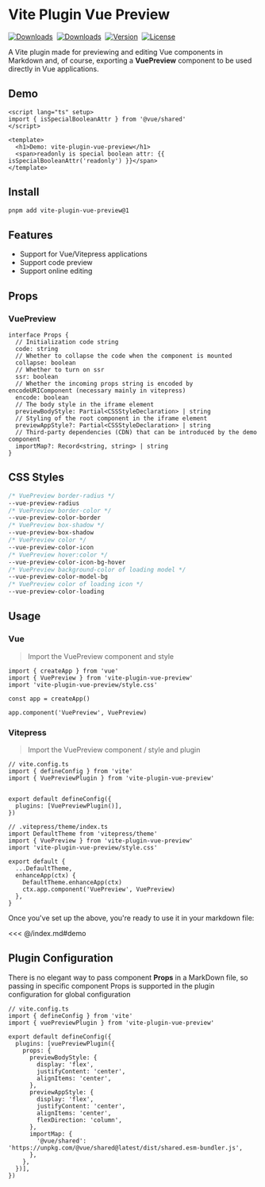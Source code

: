 # Vite Plugin Vue Preview

<p style="display: flex; align-items: center; gap: 8px;">
  <a href="https://github.com/liting-yes/vite-plugin-vue-preview"><img src="https://img.shields.io/github/stars/liting-yes/vite-plugin-vue-preview" alt="Downloads"></a>
  <a href="https://www.npmjs.com/package/vite-plugin-vue-preview"><img src="https://img.shields.io/npm/dm/vite-plugin-vue-preview" alt="Downloads"></a>
  <a href="https://www.npmjs.com/package/vite-plugin-vue-preview"><img src="https://img.shields.io/npm/v/vite-plugin-vue-preview" alt="Version"></a>
  <a href="https://www.npmjs.com/package/vite-plugin-vue-preview"><img src="https://img.shields.io/npm/l/vite-plugin-vue-preview" alt="License"></a>
</p>

A Vite plugin made for previewing and editing Vue components in Markdown and, of course, exporting a **VuePreview** component to be used directly in Vue applications.

## Demo

<!-- #region demo -->
```vue preview
<script lang="ts" setup>
import { isSpecialBooleanAttr } from '@vue/shared'
</script>

<template>
  <h1>Demo: vite-plugin-vue-preview</h1>
  <span>readonly is special boolean attr: {{ isSpecialBooleanAttr('readonly') }}</span>
</template>
```
<!-- #endregion demo -->

## Install

```bash
pnpm add vite-plugin-vue-preview@1
```

## Features

- Support for Vue/Vitepress applications
- Support code preview
- Support online editing

## Props

### VuePreview

```TS
interface Props {
  // Initialization code string
  code: string
  // Whether to collapse the code when the component is mounted
  collapse: boolean
  // Whether to turn on ssr
  ssr: boolean
  // Whether the incoming props string is encoded by encodeURIComponent (necessary mainly in vitepress)
  encode: boolean
  // The body style in the iframe element
  previewBodyStyle: Partial<CSSStyleDeclaration> | string
  // Styling of the root component in the iframe element
  previewAppStyle?: Partial<CSSStyleDeclaration> | string
  // Third-party dependencies (CDN) that can be introduced by the demo component
  importMap?: Record<string, string> | string
}
```

## CSS Styles

```CSS
/* VuePreview border-radius */
--vue-preview-radius
/* VuePreview border-color */
--vue-preview-color-border
/* VuePreview box-shadow */
--vue-preview-box-shadow
/* VuePreview color */
--vue-preview-color-icon
/* VuePreview hover:color */
--vue-preview-color-icon-bg-hover
/* VuePreview background-color of loading model */
--vue-preview-color-model-bg
/* VuePreview color of loading icon */
--vue-preview-color-loading
```

## Usage

### Vue

> Import the VuePreview component and style

```TS
import { createApp } from 'vue'
import { VuePreview } from 'vite-plugin-vue-preview'
import 'vite-plugin-vue-preview/style.css'

const app = createApp()

app.component('VuePreview', VuePreview)
```

### Vitepress

> Import the VuePreview component / style and plugin

```TS
// vite.config.ts
import { defineConfig } from 'vite'
import { VuePreviewPlugin } from 'vite-plugin-vue-preview'


export default defineConfig({
  plugins: [VuePreviewPlugin()],
})

// .vitepress/theme/index.ts
import DefaultTheme from 'vitepress/theme'
import { VuePreview } from 'vite-plugin-vue-preview'
import 'vite-plugin-vue-preview/style.css'

export default {
  ...DefaultTheme,
  enhanceApp(ctx) {
    DefaultTheme.enhanceApp(ctx)
    ctx.app.component('VuePreview', VuePreview)
  },
}
```

Once you've set up the above, you're ready to use it in your markdown file:

<<< @/index.md#demo

## Plugin Configuration

There is no elegant way to pass component **Props** in a MarkDown file, so passing in specific component Props is supported in the plugin configuration for global configuration

```TS
// vite.config.ts
import { defineConfig } from 'vite'
import { vuePreviewPlugin } from 'vite-plugin-vue-preview'

export default defineConfig({
  plugins: [vuePreviewPlugin({
    props: {
      previewBodyStyle: {
        display: 'flex',
        justifyContent: 'center',
        alignItems: 'center',
      },
      previewAppStyle: {
        display: 'flex',
        justifyContent: 'center',
        alignItems: 'center',
        flexDirection: 'column',
      },
      importMap: {
        '@vue/shared': 'https://unpkg.com/@vue/shared@latest/dist/shared.esm-bundler.js',
      },
    },
  })],
})
```
